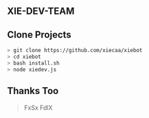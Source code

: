 ## XIE-DEV-TEAM


## Clone Projects

```bash
> git clone https://github.com/xiecaa/xiebot
> cd xiebot
> bash install.sh
> node xiedev.js
```

## Thanks Too

> FxSx
> FdlX
